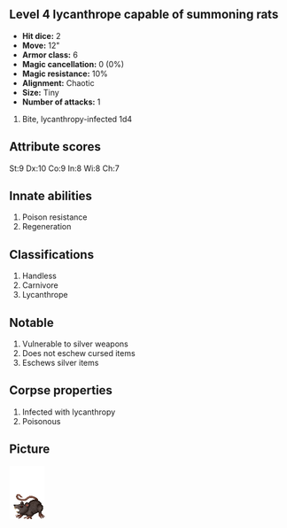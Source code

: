 ## Level 4 lycanthrope capable of summoning rats

- **Hit dice:** 2
- **Move:** 12"
- **Armor class:** 6
- **Magic cancellation:** 0 (0%)
- **Magic resistance:** 10%
- **Alignment:** Chaotic
- **Size:** Tiny
- **Number of attacks:** 1
1. Bite, lycanthropy-infected 1d4

## Attribute scores

St:9 Dx:10 Co:9 In:8 Wi:8 Ch:7

## Innate abilities

1. Poison resistance
2. Regeneration

## Classifications

1. Handless
2. Carnivore
3. Lycanthrope

## Notable

1. Vulnerable to silver weapons
2. Does not eschew cursed items
3. Eschews silver items

## Corpse properties

1. Infected with lycanthropy
2. Poisonous

## Picture

![Wererat](https://github.com/hyvanmielenpelit/GnollHackTileSet/blob/main/Monsters/wererat/wererat.png?raw=true)
